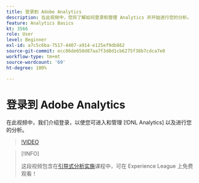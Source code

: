 ```yaml
---
title: 登录到 Adobe Analytics
description: 在此视频中，您将了解如何登录和管理 Analytics 并开始进行您的分析。
feature: Analytics Basics
kt: 3566
role: User
level: Beginner
exl-id: a7c5c6ba-7517-4407-a914-e125ef9db862
source-git-commit: ecc86de650d87aa7f3d8d1cb6275f38b7cdca7e0
workflow-type: tm+mt
source-wordcount: '69'
ht-degree: 100%

---
```


# 登录到 Adobe Analytics

在此视频中，我们介绍登录，以使您可进入和管理 [!DNL Analytics] 以及进行您的分析。

>[!VIDEO](https://video.tv.adobe.com/v/28771/?quality=12&learn=on)

>[!INFO]
>
> 这段视频包含在[引导式分析实施](https://experienceleague.adobe.com/?recommended=Analytics-D-1-2019.1)课程中，可在 Experience League 上免费观看！
